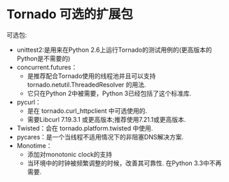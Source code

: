 # Tornado 可选的扩展包

可选包:
  - unittest2:是用来在Python 2.6上运行Tornado的测试用例的(更高版本的Python是不需要的)
  - concurrent.futures：
    - 是推荐配合Tornado使用的线程池并且可以支持 tornado.netutil.ThreadedResolver 的用法.
    - 它只在Python 2中被需要，Python 3已经包括了这个标准库.
  - pycurl：
    - 是在 tornado.curl_httpclient 中可选使用的.
    - 需要Libcurl 7.19.3.1 或更高版本;推荐使用7.21.1或更高版本.
  - Twisted：会在 tornado.platform.twisted 中使用.
  - pycares：是一个当线程不适用情况下的非阻塞DNS解决方案.
  - Monotime：
    - 添加对monotonic clock的支持
    - 当环境中的时钟被频繁调整的时候，改善其可靠性. 在Python 3.3中不再需要.
